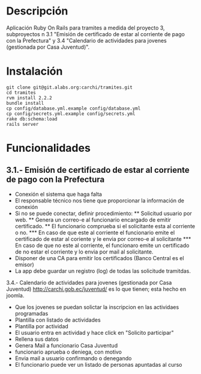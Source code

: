 
# Descripción

Aplicación Ruby On Rails para tramites a medida del proyecto 3, subproyectos n 3.1 "Emisión de certificado de estar al corriente de pago con la Prefectura" y 3.4 "Calendario de actividades para jovenes (gestionada por Casa Juventud)". 

# Instalación

```
git clone git@git.alabs.org:carchi/tramites.git
cd tramites
rvm install 2.2.2
bundle install 
cp config/database.yml.example config/database.yml
cp config/secrets.yml.example config/secrets.yml
rake db:schema:load
rails server
```

# Funcionalidades

## 3.1.- Emisión de certificado de estar al corriente de pago con la Prefectura
* Conexión el sistema que haga falta
* El responsable técnico nos tiene que proporcionar la información de conexión
* Si no se puede conectar, definir procedimiento:
** Solicitud usuario por web.
** Genera un correo-e al funcionario encargado de emitir certificado.
** El funcionario comprueba si el solicitante esta al corriente o no.
*** En caso de que este al corriente el funcionario emite  el certificado de estar al coriente y le envia por correo-e al solicitante
*** En caso de que no este al corriente, el funcionaro emite un certificado de no estar el corriente y lo envia por mail al solicitante.
* Disponer de una CA para emitir los certificados (Banco Central es el emisor)
* La app debe guardar un registro (log) de todas las solicitude tramitdas.

3.4.- Calendario de actividades para jovenes (gestionada por Casa Juventud) http://carchi.gob.ec/juventud/ es lo que tienen; esta hecho en joomla.

* Que los jovenes se puedan solictar la inscripcion en las actividaes programadas
* Plantilla con listado de actividades
* Plantilla por actividad
* El usuario entra en actividad y hace click en "Solicito  participar"
* Rellena sus datos
* Genera Mail a funcionario Casa Juventud
* funcionario aprueba o deniega, con motivo
* Envia mail a usuario confirmando o denegando
* El funcionario puede ver un listado de personas apuntadas al curso



